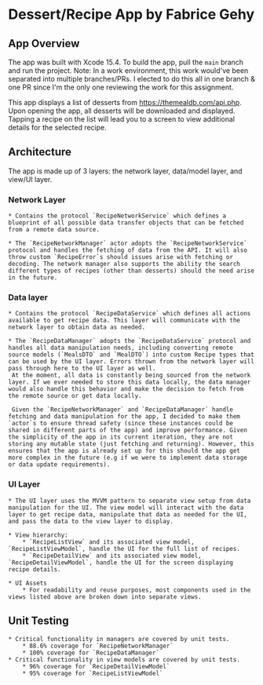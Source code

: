 #  Dessert/Recipe App by Fabrice Gehy

## App Overview
The app was built with Xcode 15.4. To build the app, pull the `main` branch and run the project. Note: In a work environment, this work would've been separated into multiple branches/PRs. I elected to do this all in one branch & one PR since I'm the only one reviewing the work for this assignment.

This app displays a list of desserts from https://themealdb.com/api.php. Upon opening the app, all desserts will be downloaded and displayed. Tapping a recipe on the list will lead you to a screen to view additional details for the selected recipe. 

## Architecture
The app is made up of 3 layers: the network layer, data/model layer, and view/UI layer. 

### Network Layer
    * Contains the protocol `RecipeNetworkService` which defines a blueprint of all possible data transfer objects that can be fetched from a remote data source.
    
    * The `RecipeNetworkManager` actor adopts the `RecipeNetworkService` protocol and handles the fetching of data from the API. It will also throw custom `RecipeError`s should issues arise with fetching or decoding. The network manager also supports the ability the search different types of recipes (other than desserts) should the need arise in the future.
    
### Data layer
    * Contains the protocol `RecipeDataService` which defines all actions available to get recipe data. This layer will communicate with the network layer to obtain data as needed.
    
    * The `RecipeDataManager` adopts the `RecipeDataService` protocol and handles all data manipulation needs, including converting remote source models (`MealsDTO` and `MealDTO`) into custom Recipe types that can be used by the UI layer. Errors thrown from the network layer will pass through here to the UI layer as well.
     At the moment, all data is constantly being sourced from the network layer. If we ever needed to store this data locally, the data manager would also handle this behavior and make the decision to fetch from the remote source or get data locally.
     
     Given the `RecipeNetworkManager` and `RecipeDataManager` handle fetching and data manipulation for the app, I decided to make them `actor`s to ensure thread safety (since these instances could be shared in different parts of the app) and improve performance. Given the simplicity of the app in its current iteration, they are not storing any mutable state (just fetching and returning). However, this ensures that the app is already set up for this should the app get more complex in the future (e.g if we were to implement data storage or data update requirements).
    
### UI Layer
    * The UI layer uses the MVVM pattern to separate view setup from data manipulation for the UI. The view model will interact with the data layer to get recipe data, manipulate that data as needed for the UI, and pass the data to the view layer to display.
    
    * View hierarchy:
        * `RecipeListView` and its associated view model, `RecipeListViewModel`, handle the UI for the full list of recipes.
        * `RecipeDetailView` and its associated view model, `RecipeDetailViewModel`, handle the UI for the screen displaying recipe details.
        
    * UI Assets
        * For readability and reuse purposes, most components used in the views listed above are broken down into separate views.
        
        
## Unit Testing
    * Critical functionality in managers are covered by unit tests.
        * 88.6% coverage for `RecipeNetworkManager`
        * 100% coverage for `RecipeDataManager`    
    * Critical functionality in view models are covered by unit tests.
        * 96% coverage for `RecipeDetailViewModel`
        * 95% coverage for `RecipeListViewModel`

